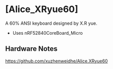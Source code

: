 # [Alice_XRyue60]

A 60% ANSI keyboard designed by X.R yue.

- Uses nRF52840CoreBoard_Micro 

## Hardware Notes
https://github.com/xuzhenweidhe/Alice.XRyue60
